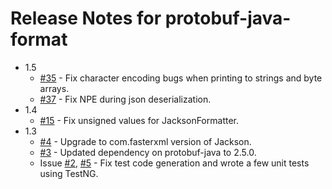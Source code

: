 # Release Notes for protobuf-java-format
* 1.5
   * [#35](https://github.com/bivas/protobuf-java-format/issues/35) - Fix character encoding bugs when printing to strings and byte arrays.
   * [#37](https://github.com/bivas/protobuf-java-format/pull/37) - Fix NPE during json deserialization.
* 1.4
   * [#15](https://github.com/bivas/protobuf-java-format/issues/15) - Fix unsigned values for JacksonFormatter. 
* 1.3
   * [#4](https://github.com/bivas/protobuf-java-format/issues/4) - Upgrade to com.fasterxml version of Jackson. 
   * [#3](https://github.com/bivas/protobuf-java-format/issues/3) - Updated dependency on protobuf-java to 2.5.0.
   * Issue [#2](https://github.com/bivas/protobuf-java-format/issues/2), [#5](https://github.com/bivas/protobuf-java-format/issues/5) - Fix test code generation and wrote a few unit tests using TestNG.
